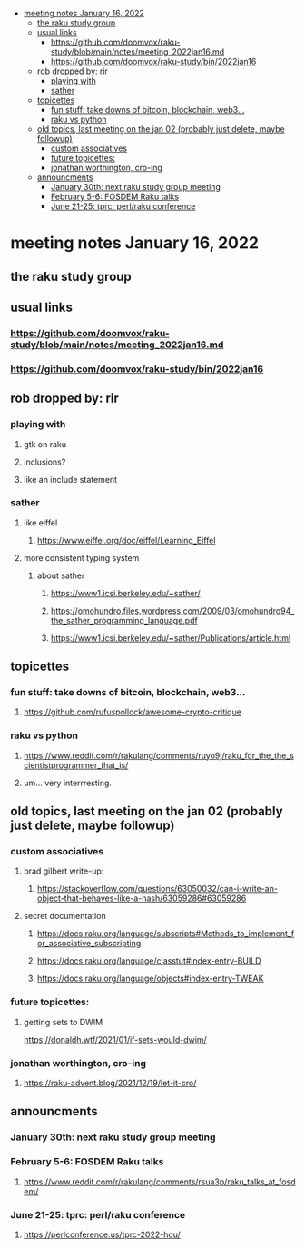 - [meeting notes January 16, 2022](#org75afb2c)
  - [the raku study group](#orga9a7c51)
  - [usual links](#org6daecf7)
    - [<https://github.com/doomvox/raku-study/blob/main/notes/meeting_2022jan16.md>](#orgc5cc112)
    - [<https://github.com/doomvox/raku-study/bin/2022jan16>](#org42a04b9)
  - [rob dropped by: rir](#org615ebdc)
    - [playing with](#orgc1249cb)
    - [sather](#org4bb360e)
  - [topicettes](#org00fd870)
    - [fun stuff: take downs of bitcoin, blockchain, web3&#x2026;](#org5a18b36)
    - [raku vs python](#orge951b0d)
  - [old topics, last meeting on the jan 02 (probably just delete, maybe followup)](#orgf9fc1ef)
    - [custom associatives](#org278c17d)
    - [future topicettes:](#org4f0aed8)
    - [jonathan worthington, cro-ing](#org1c8191d)
  - [announcments](#orgbacc982)
    - [January 30th: next raku study group meeting](#orgf64ef98)
    - [February 5-6: FOSDEM Raku talks](#org29d5a9b)
    - [June 21-25: tprc: perl/raku conference](#orge4194be)


<a id="org75afb2c"></a>

# meeting notes January 16, 2022


<a id="orga9a7c51"></a>

## the raku study group


<a id="org6daecf7"></a>

## usual links


<a id="orgc5cc112"></a>

### <https://github.com/doomvox/raku-study/blob/main/notes/meeting_2022jan16.md>


<a id="org42a04b9"></a>

### <https://github.com/doomvox/raku-study/bin/2022jan16>


<a id="org615ebdc"></a>

## rob dropped by: rir


<a id="orgc1249cb"></a>

### playing with

1.  gtk on raku

2.  inclusions?

3.  like an include statement


<a id="org4bb360e"></a>

### sather

1.  like eiffel

    1.  <https://www.eiffel.org/doc/eiffel/Learning_Eiffel>

2.  more consistent typing system

    1.  about sather
    
        1.  <https://www1.icsi.berkeley.edu/~sather/>
        
        2.  <https://omohundro.files.wordpress.com/2009/03/omohundro94_the_sather_programming_language.pdf>
        
        3.  <https://www1.icsi.berkeley.edu/~sather/Publications/article.html>


<a id="org00fd870"></a>

## topicettes


<a id="org5a18b36"></a>

### fun stuff: take downs of bitcoin, blockchain, web3&#x2026;

1.  <https://github.com/rufuspollock/awesome-crypto-critique>


<a id="orge951b0d"></a>

### raku vs python

1.  <https://www.reddit.com/r/rakulang/comments/ruyo9j/raku_for_the_the_scientistprogrammer_that_is/>

2.  um&#x2026; very interrresting.


<a id="orgf9fc1ef"></a>

## old topics, last meeting on the jan 02 (probably just delete, maybe followup)


<a id="org278c17d"></a>

### custom associatives

1.  brad gilbert write-up:

    1.  <https://stackoverflow.com/questions/63050032/can-i-write-an-object-that-behaves-like-a-hash/63059286#63059286>

2.  secret documentation

    1.  <https://docs.raku.org/language/subscripts#Methods_to_implement_for_associative_subscripting>
    
    2.  <https://docs.raku.org/language/classtut#index-entry-BUILD>
    
    3.  <https://docs.raku.org/language/objects#index-entry-TWEAK>


<a id="org4f0aed8"></a>

### future topicettes:

1.  getting sets to DWIM

    <https://donaldh.wtf/2021/01/if-sets-would-dwim/>


<a id="org1c8191d"></a>

### jonathan worthington, cro-ing

1.  <https://raku-advent.blog/2021/12/19/let-it-cro/>


<a id="orgbacc982"></a>

## announcments


<a id="orgf64ef98"></a>

### January 30th: next raku study group meeting


<a id="org29d5a9b"></a>

### February 5-6: FOSDEM Raku talks

1.  <https://www.reddit.com/r/rakulang/comments/rsua3p/raku_talks_at_fosdem/>


<a id="orge4194be"></a>

### June 21-25: tprc: perl/raku conference

1.  <https://perlconference.us/tprc-2022-hou/>
